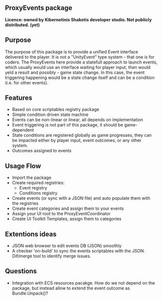 ## ProxyEvents package
**Licence: owned by Kibernetinis Shakotis developer studio. Not publicly distributed. (yet)**

## Purpose

The purpose of this package is to provide a unified Event interface delivered to the player. It is not a "UnityEvent" type system - that one is for coders.
The ProxyEvents here provide a statefull approach to launch events, which usually would use an interface waiting for player input, then would yeld a result and possibly - game state change. In this case, the event triggering happening would be a state change itself and can be a condition (i.e. for other events).

## Features

- Based on core scriptables registry package
- Simple condition driven state machine
- Events can be non-linear or linear, all depends on implementation
- Event triggering is not part of this package, it should be game-dependent
- State conditions are registered globally as game progresses, they can be impacted either by player input, event outcomes, or any other system.
- Outcomes assigned to events

## Usage Flow

- Import the package
- Create required registries:
  - Event registry
  - Conditions registry
- Create events (or sync with a JSON file) and auto populate them with the registries
- Create event categories and assign them to your events
- Assign your UI root to the ProxyEventCoordinator
- Create UI Toolkit Templates, assign them to categories

## Extentions ideas

- JSON web browser to edit events DB (JSON) smoothly
- A checker 'on-build' to sync the events scriptables with the JSON. Dif/merge tool to identify merge issues.


## Questions

- Integration with ECS resources pacakge. How do we not depend on the package, but instead allow to extend the event outcome as Bundle.Unpack()?